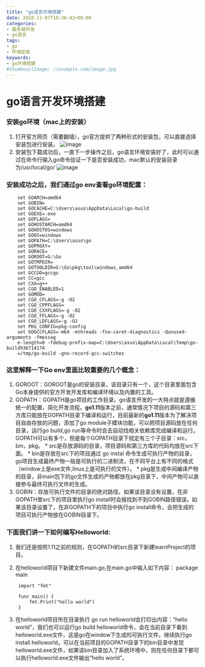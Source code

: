 ```yaml
---
title: "go语言环境搭建"
date: 2018-11-07T10:36:43+08:00
categories:
- 服务端开发
- go语言
tags:
- go
- 环境安装
keywords:
- go环境搭建
#thumbnailImage: //example.com/image.jpg
---
```


<!--more-->
# go语言开发环境搭建

### 安装go环境（mac上的安装）
  1. 打开官方网页（需要翻墙），go官方提供了两种形式的安装包，可以直接选择安装包进行安装。
  ![image](/go_language01/go_download.png)
  2. 安装包下载成功后，一直下一步操作之后，go语言环境安装好了，此时可以通过在命令行输入go命令验证一下是否安装成功，mac默认的安装目录为/usr/local/go/
  ![image](/go_language01/go_install.png)
### 安装成功之后，我们通过go env查看go环境配置：
    	set GOARCH=amd64
    	set GOBIN=
    	set GOCACHE=C:\Users\asus\AppData\Local\go-build
    	set GOEXE=.exe
    	set GOFLAGS=
    	set GOHOSTARCH=amd64
    	set GOHOSTOS=windows
    	set GOOS=windows
    	set GOPATH=C:\Users\asus\go
    	set GOPROXY=
    	set GORACE=
    	set GOROOT=G:\Go
    	set GOTMPDIR=
    	set GOTOOLDIR=G:\Go\pkg\tool\windows_amd64
    	set GCCGO=gccgo
    	set CC=gcc
    	set CXX=g++
    	set CGO_ENABLED=1
    	set GOMOD=
    	set CGO_CFLAGS=-g -O2
    	set CGO_CPPFLAGS=
    	set CGO_CXXFLAGS=-g -O2
    	set CGO_FFLAGS=-g -O2
    	set CGO_LDFLAGS=-g -O2
    	set PKG_CONFIG=pkg-config
    	set GOGCCFLAGS=-m64 -mthreads -fno-caret-diagnostics -Qunused-arguments -fmessag
    	e-length=0 -fdebug-prefix-map=C:\Users\asus\AppData\Local\Temp\go-build936714174
    	=/tmp/go-build -gno-record-gcc-switches
### 这里解释一下Go env里面比较重要的几个概念：
  1. GOROOT：GOROOT是go的安装目录，该目录只有一个，这个目录里面包含Go本身提供的官方开发开发库和编译环境以及内置的工具。
  2. GOPATH：GOPATH是go项目的工作目录。go语言开发的一大特点就是遵循统一的配置，简化开发流程。**go1.11**版本之前，通常情况下项目的源码和第三方库只能放在GOPATH目录下编译和运行，目前最新的**go1.11**版本为了解决项目自由存放的问题，添加了go module子模块功能，可以把项目源码放在任何目录，运行go build,go run等命令时会去自动找相关依赖库完成编译和运行。GOPATH可以有多个，但是每个GOPATH目录下规定有三个子目录：src，bin，pkg。
  	* src是存放源码的目录，项目源码和第三方库的代码均放在src下面。
  	* bin是存放在src下的项目通过 go instal 命令生成可执行产物的目录，go项目生成最终产物一般是可执行的二进制流，在不同平台上有不同的格式（window上是exe文件,linux上是可执行的文件）。
  	* pkg是生成中间编译产物的目录，非main包下的go文件生成的产物都放在pkg目录下，中间产物可以直接参与最终可执行文件的生成。
  3. GOBIN：存放可执行文件的目录的绝对路径。如果该目录没有设置，在非GOPATH里src下的项目里执行go install时会报找到不到GOBIN路径错误。如果该目录设置了，在非GOPATH下的项目中执行go install命令，会把生成的项目可执行产物放在GOBIN目录下。

### 下面我们讲一下如何编写Helloworld:
1. 我们还是按照1.11之前的规则，在GOPATH的src目录下新建learnProject的项目。
2. 在helloworld项目下新建文件main.go,在main.go中输入如下内容：
	    package main

    	import "fmt"

    	func main() {
    		fmt.Print("hello world")
    	}
3. 在helloworld项目所在目录执行 go run helloworld会打印出内容：“hello world”，我们也可以运行go build helloworld命令，会在当前目录下看到helloworld.exe文件，这是go在window下生成的可执行文件。继续执行go install helloworld，可以在当前项目的GOPATH目录下的bin目录中发现helloworld.exe文件，如果该bin目录加入了系统环境中，则在任何目录下都可以执行helloworld.exe文件输出“hello world”。
